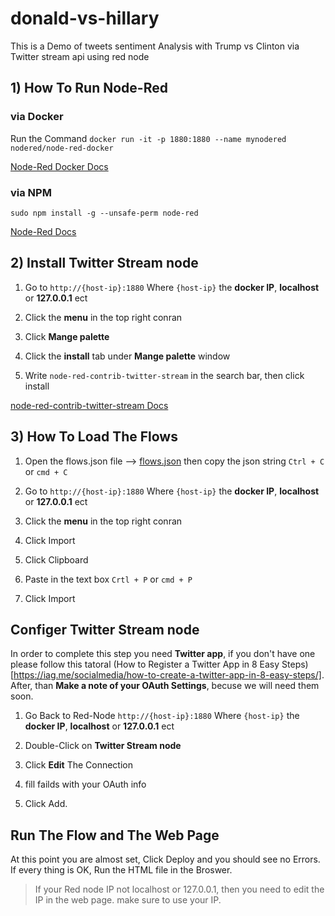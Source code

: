 # donald-vs-hillary
This is a Demo of tweets sentiment Analysis with Trump vs Clinton via Twitter stream api using red node

## 1) How To Run Node-Red

### via Docker

Run the Command `docker run -it -p 1880:1880 --name mynodered nodered/node-red-docker`

[Node-Red Docker Docs](http://nodered.org/docs/platforms/docker)

### via NPM

`sudo npm install -g --unsafe-perm node-red`

[Node-Red Docs](http://nodered.org/docs/getting-started/installation) 

## 2) Install Twitter Stream node

1. Go to `http://{host-ip}:1880` 
Where `{host-ip}` the **docker IP**, **localhost** or **127.0.0.1** ect

2. Click the **menu** in the top right conran

3. Click **Mange palette**

4. Click the **install** tab under **Mange palette** window

5. Write `node-red-contrib-twitter-stream` in the search bar, then click install

[node-red-contrib-twitter-stream Docs](http://flows.nodered.org/node/node-red-contrib-twitter-stream)


## 3) How To Load The Flows

1. Open the flows.json file --> [flows.json](https://raw.githubusercontent.com/Khalid-Nowaf/donald-vs-hillary/master/flows.js) then copy the json string `Ctrl + C` or `cmd + C`

2. Go to `http://{host-ip}:1880` 
Where `{host-ip}` the **docker IP**, **localhost** or **127.0.0.1** ect

3. Click the **menu** in the top right conran

4. Click  Import

5. Click Clipboard

6. Paste in the text box `Crtl + P` or `cmd + P`

7. Click Import


## Configer Twitter Stream node

In order to complete this step you need **Twitter app**, if you don't have one please follow this tatoral (How to Register a Twitter App in 8 Easy Steps)[https://iag.me/socialmedia/how-to-create-a-twitter-app-in-8-easy-steps/]. 
After, than **Make a note of your OAuth Settings**, becuse we will need them soon.

1. Go Back to Red-Node `http://{host-ip}:1880` 
Where `{host-ip}` the **docker IP**, **localhost** or **127.0.0.1** ect

2. Double-Click on **Twitter Stream node**

3. Click **Edit** The Connection

4. fill failds with your OAuth info

5. Click Add.

## Run The Flow and The Web Page 

At this point you are almost set, Click Deploy and you should see no Errors. If every thing is OK, Run the HTML file in the Broswer.

> If your Red node IP not localhost or 127.0.0.1, then you need to edit the IP in the web page. make sure to use your IP.